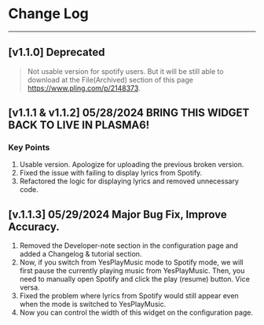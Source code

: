 # Change Log
----
## [v1.1.0] Deprecated
> Not usable version for spotify users. But it will be still able to download at the File(Archived) section of this page https://www.pling.com/p/2148373.

## [v1.1.1 & v1.1.2] 05/28/2024 BRING THIS WIDGET BACK TO LIVE IN PLASMA6!
### Key Points
1. Usable version. Apologize for uploading the previous broken version.
2. Fixed the issue with failing to display lyrics from Spotify.
3. Refactored the logic for displaying lyrics and removed unnecessary code.

## [v.1.1.3] 05/29/2024 Major Bug Fix, Improve Accuracy.
1. Removed the Developer-note section in the configuration page and added a Changelog & tutorial section.
2. Now, if you switch from YesPlayMusic mode to Spotify mode, we will first pause the currently playing music from YesPlayMusic. Then, you need to manually open Spotify and click the play (resume) button. Vice versa.
3. Fixed the problem where lyrics from Spotify would still appear even when the mode is switched to YesPlayMusic.
4. Now you can control the width of this widget on the configuration page.
